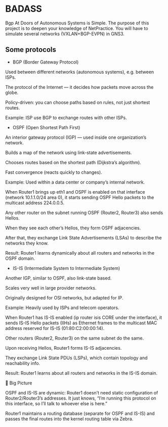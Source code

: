 # BADASS
 Bgp At Doors of Autonomous Systems is Simple.  The purpose of this project is to deepen your knowledge of NetPractice. You will have to simulate several networks (VXLAN+BGP-EVPN) in GNS3. 

## Some protocols

- BGP (Border Gateway Protocol)

Used between different networks (autonomous systems), e.g. between ISPs.

The protocol of the Internet — it decides how packets move across the globe.

Policy-driven: you can choose paths based on rules, not just shortest routes.

Example: ISP use BGP to exchange routes with other ISPs.

- OSPF (Open Shortest Path First)

An interior gateway protocol (IGP) — used inside one organization’s network.

Builds a map of the network using link-state advertisements.

Chooses routes based on the shortest path (Dijkstra’s algorithm).

Fast convergence (reacts quickly to changes).

Example: Used within a data center or company’s internal network.

When Router1 brings up eth1 and OSPF is enabled on that interface (network 10.1.1.0/24 area 0), it starts sending OSPF Hello packets to the multicast address 224.0.0.5.

Any other router on the subnet running OSPF (Router2, Router3) also sends Hellos.

When they see each other’s Hellos, they form OSPF adjacencies.

After that, they exchange Link State Advertisements (LSAs) to describe the networks they know.

Result: Router1 learns dynamically about all routers and networks in the OSPF domain.


- IS-IS (Intermediate System to Intermediate System)

Another IGP, similar to OSPF, also link-state based.

Scales very well in large provider networks.

Originally designed for OSI networks, but adapted for IP.

Example: Heavily used by ISPs and telecom operators.

When Router1 has IS-IS enabled (ip router isis CORE under the interface), it sends IS-IS Hello packets (IIHs) as Ethernet frames to the multicast MAC address reserved for IS-IS (01:80:C2:00:00:14).

Other routers (Router2, Router3) on the same subnet do the same.

Upon receiving Hellos, Router1 forms IS-IS adjacencies.

They exchange Link State PDUs (LSPs), which contain topology and reachability info.

Result: Router1 learns about all routers and networks in the IS-IS domain.



🧠 Big Picture

OSPF and IS-IS are dynamic: Router1 doesn’t need static configuration of Router2/Router3’s addresses. It just knows, “I’m running this protocol on this interface, so I’ll talk to whoever else is here.”

Router1 maintains a routing database (separate for OSPF and IS-IS) and passes the final routes into the kernel routing table via Zebra.
